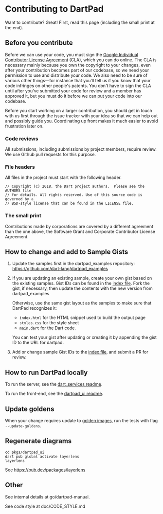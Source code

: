# Contributing to DartPad

Want to contribute? Great! First, read this page (including the small print at the end).

## Before you contribute
Before we can use your code, you must sign the [Google Individual Contributor License Agreement](https://developers.google.com/open-source/cla/individual?csw=1) (CLA), which you can do online. The CLA is necessary mainly because you own the copyright to your changes, even after your contribution becomes part of our codebase, so we need your permission to use and distribute your code. We also need to be sure of various other things—for instance that you'll tell us if you know that your code infringes on other people's patents. You don't have to sign the CLA until after you've submitted your code for review and a member has approved it, but you must do it before we can put your code into our codebase.

Before you start working on a larger contribution, you should get in touch with us first through the issue tracker with your idea so that we can help out and possibly guide you. Coordinating up front makes it much easier to avoid frustration later on.

### Code reviews
All submissions, including submissions by project members, require review. We use Github pull requests for this purpose.

### File headers
All files in the project must start with the following header.

    // Copyright (c) 2018, the Dart project authors.  Please see the AUTHORS file
    // for details. All rights reserved. Use of this source code is governed by a
    // BSD-style license that can be found in the LICENSE file.

### The small print
Contributions made by corporations are covered by a different agreement than the one above, the Software Grant and Corporate Contributor License Agreement.

## How to change and add to Sample Gists

1) Update the samples first in the dartpad_examples repository: https://github.com/dart-lang/dartpad_examples

2) If you are updating an existing sample, create your own gist based on the existing samples.
   Gist IDs can be found in the [index file](https://github.com/dart-lang/dart-pad/blob/main/web/index.html#L54).
   Fork the gist, if necessary, then update the contents with the new version from dartpad_examples.

   Otherwise, use the same gist layout as the samples to make sure that DartPad recognizes it:
     * `index.html` for the HTML snippet used to build the output page
     * `styles.css` for the style sheet
     * `main.dart` for the Dart code.

   You can test your gist after updating or creating it by appending the gist ID to the URL for
   dartpad.

3) Add or change sample Gist IDs to the [index file](https://github.com/dart-lang/dart-pad/blob/main/web/index.html#L54),
   and submit a PR for review.

## How to run DartPad locally

To run the server, see the [dart_services readme](pkgs/dart_services/README.md).

To run the front-end, see the [dartpad_ui readme](pkgs/dartpad_ui/README.md).

## Update goldens

When your change requires update to [golden images](https://api.flutter.dev/flutter/flutter_test/matchesGoldenFile.html), run the tests
with flag `--update-goldens`.

## Regenerate diagrams

```
cd pkgs/dartpad_ui
dart pub global activate layerlens
layerlens
```

See https://pub.dev/packages/layerlens


## Other

See internal details at go/dartpad-manual.

See code style at doc/CODE_STYLE.md
